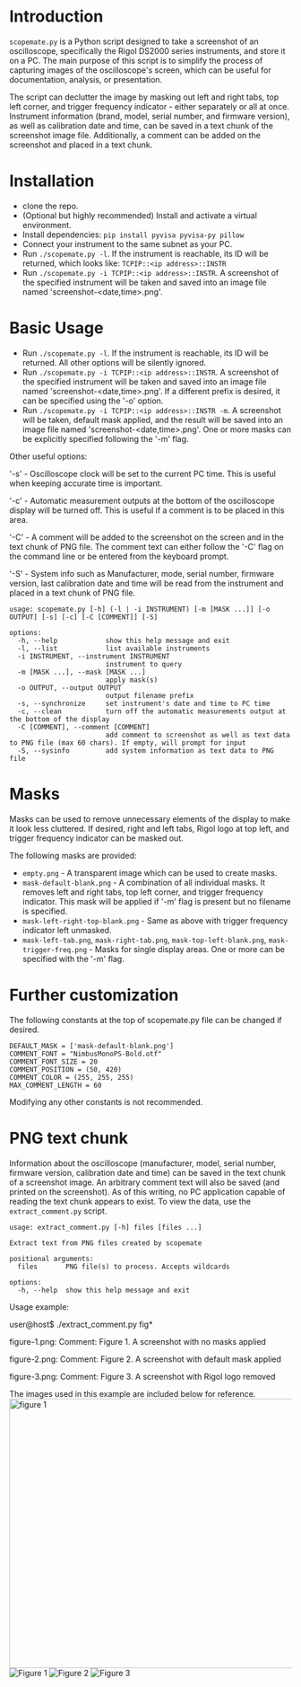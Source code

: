 # Introduction

`scopemate.py` is a Python script designed to take a screenshot of an oscilloscope, specifically the Rigol DS2000 series instruments, and store it on a PC. The main purpose of this script is to simplify the process of capturing images of the oscilloscope's screen, which can be useful for documentation, analysis, or presentation.

The script can declutter the image by masking out left and right tabs, top left corner, and trigger frequency indicator - either separately or all at once. Instrument information (brand, model, serial number, and firmware version), as well as calibration date and time, can be saved in a text chunk of the screenshot image file. Additionally, a comment can be added on the screenshot and placed in a text chunk. 

# Installation

* clone the repo.
* (Optional but highly recommended) Install and activate a virtual environment.
* Install dependencies: `pip install pyvisa pyvisa-py pillow`
* Connect your instrument to the same subnet as your PC.
* Run `./scopemate.py -l`. If the instrument is reachable, its ID will be returned, which looks like: `TCPIP::<ip address>::INSTR`
* Run `./scopemate.py -i TCPIP::<ip address>::INSTR`. A screenshot of the specified instrument will be taken and saved into an image file named 'screenshot-<date,time>.png'.

# Basic Usage

* Run `./scopemate.py -l`. If the instrument is reachable, its ID will be returned. All other options will be silently ignored.
* Run `./scopemate.py -i TCPIP::<ip address>::INSTR`. A screenshot of the specified instrument will be taken and saved into an image file named 'screenshot-<date,time>.png'. If a different prefix is desired, it can be specified using the '-o' option.
* Run `./scopemate.py -i TCPIP::<ip address>::INSTR -m`. A screenshot will be taken, default mask applied, and the result will be saved into an image file named 'screenshot-<date,time>.png'. One or more masks can be explicitly specified following the '-m' flag.

Other useful options:

'-s' - Oscilloscope clock will be set to the current PC time. This is useful when keeping accurate time is important.

'-c' - Automatic measurement outputs at the bottom of the oscilloscope display will be turned off. This is useful if a comment is to be placed in this area.

'-C' - A comment will be added to the screenshot on the screen and in the text chunk of PNG file. The comment text can either follow the '-C' flag on the command line or be entered from the keyboard prompt.

'-S' - System info such as Manufacturer, mode, serial number, firmware version, last calibration date and time will be read from the instrument and placed in a text chunk of PNG file.
```
usage: scopemate.py [-h] (-l | -i INSTRUMENT) [-m [MASK ...]] [-o OUTPUT] [-s] [-c] [-C [COMMENT]] [-S]

options:
  -h, --help            show this help message and exit
  -l, --list            list available instruments
  -i INSTRUMENT, --instrument INSTRUMENT
                        instrument to query
  -m [MASK ...], --mask [MASK ...]
                        apply mask(s)
  -o OUTPUT, --output OUTPUT
                        output filename prefix
  -s, --synchronize     set instrument's date and time to PC time
  -c, --clean           turn off the automatic measurements output at the bottom of the display
  -C [COMMENT], --comment [COMMENT]
                        add comment to screenshot as well as text data to PNG file (max 60 chars). If empty, will prompt for input
  -S, --sysinfo         add system information as text data to PNG file
```
# Masks

Masks can be used to remove unnecessary elements of the display to make it look less cluttered. If desired, right and left tabs, Rigol logo at top left, and trigger frequency indicator can be masked out.

The following masks are provided:

* `empty.png` - A transparent image which can be used to create masks.
* `mask-default-blank.png` - A combination of all individual masks. It removes left and right tabs, top left corner, and trigger frequency indicator. This mask will be applied if '-m' flag is present but no filename is specified.
* `mask-left-right-top-blank.png` - Same as above with trigger frequency indicator left unmasked.
* `mask-left-tab.png`, `mask-right-tab.png`, `mask-top-left-blank.png`, `mask-trigger-freq.png` - Masks for single display areas. One or more can be specified with the '-m' flag.

# Further customization

The following constants at the top of scopemate.py file can be changed if desired.

```
DEFAULT_MASK = ['mask-default-blank.png']
COMMENT_FONT = "NimbusMonoPS-Bold.otf"
COMMENT_FONT_SIZE = 20
COMMENT_POSITION = (50, 420)
COMMENT_COLOR = (255, 255, 255)
MAX_COMMENT_LENGTH = 60
```
Modifying any other constants is not recommended.

# PNG text chunk

Information about the oscilloscope (manufacturer, model, serial number, firmware version, calibration date and time) can be saved in the text chunk of a screenshot image. An arbitrary comment text will also be saved (and printed on the screenshot). As of this writing, no PC application capable of reading the text chunk appears to exist. To view the data, use the `extract_comment.py` script.
```
usage: extract_comment.py [-h] files [files ...]

Extract text from PNG files created by scopemate

positional arguments:
  files       PNG file(s) to process. Accepts wildcards

options:
  -h, --help  show this help message and exit
```
Usage example:

user@host$ ./extract_comment.py fig*

figure-1.png:
Comment: Figure 1. A screenshot with no masks applied

figure-2.png:
Comment: Figure 2. A screenshot with default mask applied

figure-3.png:
Comment: Figure 3. A screenshot with Rigol logo removed

The images used in this example are included below for reference.
<img src="figure-1.png" width="800px" height="480px" alt="figure 1">
![Figure 1](figure-1.png)
![Figure 2](figure-2.png)
![Figure 3](figure-3.png)
